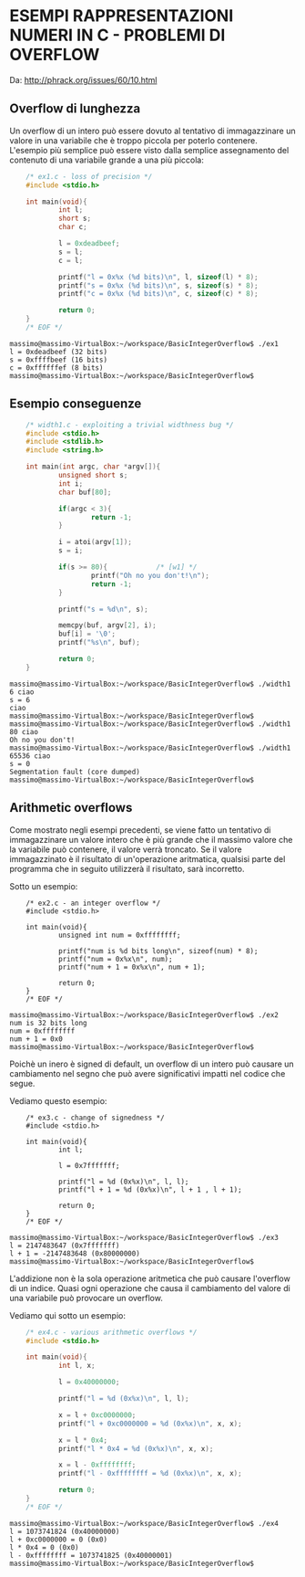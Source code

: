 # ESEMPI RAPPRESENTAZIONI NUMERI IN C - PROBLEMI DI OVERFLOW

Da: http://phrack.org/issues/60/10.html

## Overflow di lunghezza

Un overflow di un intero può essere dovuto al tentativo di
immagazzinare un valore in una variabile che è troppo 
piccola per poterlo contenere. L'esempio più semplice
può essere visto dalla semplice assegnamento del contenuto di una variabile grande a una più piccola:

```c
    /* ex1.c - loss of precision */
    #include <stdio.h>

    int main(void){
            int l;
            short s;
            char c;

            l = 0xdeadbeef;
            s = l;
            c = l;

            printf("l = 0x%x (%d bits)\n", l, sizeof(l) * 8);
            printf("s = 0x%x (%d bits)\n", s, sizeof(s) * 8);
            printf("c = 0x%x (%d bits)\n", c, sizeof(c) * 8);

            return 0;
    }
    /* EOF */
```

```
massimo@massimo-VirtualBox:~/workspace/BasicIntegerOverflow$ ./ex1
l = 0xdeadbeef (32 bits)
s = 0xffffbeef (16 bits)
c = 0xffffffef (8 bits)
massimo@massimo-VirtualBox:~/workspace/BasicIntegerOverflow$
```

## Esempio conseguenze
    
```c    
    /* width1.c - exploiting a trivial widthness bug */
    #include <stdio.h>
    #include <stdlib.h>
    #include <string.h>

    int main(int argc, char *argv[]){
            unsigned short s;
            int i;
            char buf[80];

            if(argc < 3){
                    return -1;
            }

            i = atoi(argv[1]);
            s = i;

            if(s >= 80){            /* [w1] */
                    printf("Oh no you don't!\n");
                    return -1;
            }

            printf("s = %d\n", s);

            memcpy(buf, argv[2], i);
            buf[i] = '\0';
            printf("%s\n", buf);

            return 0;
    }
```

```
massimo@massimo-VirtualBox:~/workspace/BasicIntegerOverflow$ ./width1 6 ciao
s = 6
ciao
massimo@massimo-VirtualBox:~/workspace/BasicIntegerOverflow$ 
massimo@massimo-VirtualBox:~/workspace/BasicIntegerOverflow$ ./width1 80 ciao
Oh no you don't!
massimo@massimo-VirtualBox:~/workspace/BasicIntegerOverflow$ ./width1 65536 ciao
s = 0
Segmentation fault (core dumped)
massimo@massimo-VirtualBox:~/workspace/BasicIntegerOverflow$
```

## Arithmetic overflows

Come mostrato negli esempi precedenti, se viene fatto un tentativo di
immagazzinare un valore intero che è più grande che il massimo valore che la 
variabile può contenere, il valore verrà troncato. Se il valore immagazzinato è il risultato di un'operazione aritmatica, qualsisi parte del programma che in seguito utilizzerà il risultato, sarà incorretto.

Sotto un esempio:         

```
    /* ex2.c - an integer overflow */
    #include <stdio.h>

    int main(void){
            unsigned int num = 0xffffffff;

            printf("num is %d bits long\n", sizeof(num) * 8);
            printf("num = 0x%x\n", num);
            printf("num + 1 = 0x%x\n", num + 1);

            return 0;
    }
    /* EOF */
```

```
massimo@massimo-VirtualBox:~/workspace/BasicIntegerOverflow$ ./ex2
num is 32 bits long
num = 0xffffffff
num + 1 = 0x0
massimo@massimo-VirtualBox:~/workspace/BasicIntegerOverflow$
```

Poichè un inero è signed di default, un overflow di un intero può causare
un cambiamento nel segno che può avere significativi impatti nel codice che segue.

Vediamo questo esempio:

```
    /* ex3.c - change of signedness */
    #include <stdio.h>

    int main(void){
            int l;

            l = 0x7fffffff;

            printf("l = %d (0x%x)\n", l, l);
            printf("l + 1 = %d (0x%x)\n", l + 1 , l + 1);

            return 0;
    }
    /* EOF */
```

```
massimo@massimo-VirtualBox:~/workspace/BasicIntegerOverflow$ ./ex3
l = 2147483647 (0x7fffffff)
l + 1 = -2147483648 (0x80000000)
massimo@massimo-VirtualBox:~/workspace/BasicIntegerOverflow$
```

L'addizione non è la sola operazione aritmetica che può causare l'overflow
di un indice. Quasi ogni operazione che causa il cambiamento del valore di
una variabile può provocare un overflow.

Vediamo qui sotto un esempio:

```c
    /* ex4.c - various arithmetic overflows */
    #include <stdio.h>

    int main(void){
            int l, x;

            l = 0x40000000;

            printf("l = %d (0x%x)\n", l, l);

            x = l + 0xc0000000;
            printf("l + 0xc0000000 = %d (0x%x)\n", x, x);

            x = l * 0x4;
            printf("l * 0x4 = %d (0x%x)\n", x, x);

            x = l - 0xffffffff;
            printf("l - 0xffffffff = %d (0x%x)\n", x, x);

            return 0;
    }
    /* EOF */

```

```
massimo@massimo-VirtualBox:~/workspace/BasicIntegerOverflow$ ./ex4
l = 1073741824 (0x40000000)
l + 0xc0000000 = 0 (0x0)
l * 0x4 = 0 (0x0)
l - 0xffffffff = 1073741825 (0x40000001)
massimo@massimo-VirtualBox:~/workspace/BasicIntegerOverflow$
```

